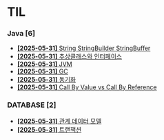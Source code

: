 # TIL
 
### Java [6]
- [**[2025-05-31]**  String StringBuilder StringBuffer](https://github.com/A-lass/TIL/blob/main/Java/String_StringBuilder_StringBuffer.md)
- [**[2025-05-31]**  추상클래스와 인터페이스](https://github.com/A-lass/TIL/blob/main/Java/추상클래스와_인터페이스.md)
- [**[2025-05-31]**  JVM](https://github.com/A-lass/TIL/blob/main/Java/JVM.md)
- [**[2025-05-31]**  GC](https://github.com/A-lass/TIL/blob/main/Java/GC.md)
- [**[2025-05-31]**  동기화](https://github.com/A-lass/TIL/blob/main/Java/동기화.md)
- [**[2025-05-31]**  Call By Value vs Call By Reference](https://github.com/A-lass/TIL/blob/main/Java/Call_By_Value_vs_Call_By_Reference.md)
### DATABASE [2]
- [**[2025-05-31]**  관계 데이터 모델](https://github.com/A-lass/TIL/blob/main/DATABASE/관계_데이터_모델.md)
- [**[2025-05-31]**  트랜잭션](https://github.com/A-lass/TIL/blob/main/DATABASE/트랜잭션.md)
